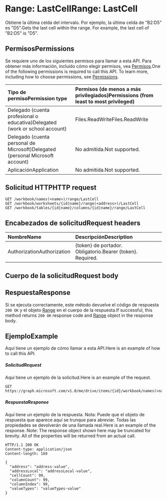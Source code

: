 # <a name="range-lastcell"></a><span data-ttu-id="4f8d0-101">Range: LastCell</span><span class="sxs-lookup"><span data-stu-id="4f8d0-101">Range: LastCell</span></span>

<span data-ttu-id="4f8d0-p101">Obtiene la última celda del intervalo. Por ejemplo, la última celda de "B2:D5" es "D5".</span><span class="sxs-lookup"><span data-stu-id="4f8d0-p101">Gets the last cell within the range. For example, the last cell of "B2:D5" is "D5".</span></span>
## <a name="permissions"></a><span data-ttu-id="4f8d0-104">Permisos</span><span class="sxs-lookup"><span data-stu-id="4f8d0-104">Permissions</span></span>
<span data-ttu-id="4f8d0-p102">Se requiere uno de los siguientes permisos para llamar a esta API. Para obtener más información, incluido cómo elegir permisos, vea [Permisos](../../../concepts/permissions_reference.md).</span><span class="sxs-lookup"><span data-stu-id="4f8d0-p102">One of the following permissions is required to call this API. To learn more, including how to choose permissions, see [Permissions](../../../concepts/permissions_reference.md).</span></span>

|<span data-ttu-id="4f8d0-107">Tipo de permiso</span><span class="sxs-lookup"><span data-stu-id="4f8d0-107">Permission type</span></span>      | <span data-ttu-id="4f8d0-108">Permisos (de menos a más privilegiados)</span><span class="sxs-lookup"><span data-stu-id="4f8d0-108">Permissions (from least to most privileged)</span></span>              |
|:--------------------|:---------------------------------------------------------|
|<span data-ttu-id="4f8d0-109">Delegado (cuenta profesional o educativa)</span><span class="sxs-lookup"><span data-stu-id="4f8d0-109">Delegated (work or school account)</span></span> | <span data-ttu-id="4f8d0-110">Files.ReadWrite</span><span class="sxs-lookup"><span data-stu-id="4f8d0-110">Files.ReadWrite</span></span>    |
|<span data-ttu-id="4f8d0-111">Delegado (cuenta personal de Microsoft)</span><span class="sxs-lookup"><span data-stu-id="4f8d0-111">Delegated (personal Microsoft account)</span></span> | <span data-ttu-id="4f8d0-112">No admitida.</span><span class="sxs-lookup"><span data-stu-id="4f8d0-112">Not supported.</span></span>    |
|<span data-ttu-id="4f8d0-113">Aplicación</span><span class="sxs-lookup"><span data-stu-id="4f8d0-113">Application</span></span> | <span data-ttu-id="4f8d0-114">No admitida.</span><span class="sxs-lookup"><span data-stu-id="4f8d0-114">Not supported.</span></span> |

## <a name="http-request"></a><span data-ttu-id="4f8d0-115">Solicitud HTTP</span><span class="sxs-lookup"><span data-stu-id="4f8d0-115">HTTP request</span></span>
<!-- { "blockType": "ignored" } -->
```http
GET /workbook/names(<name>)/range/LastCell
GET /workbook/worksheets/{id|name}/range(<address>)/LastCell
GET /workbook/tables/{id|name}/columns/{id|name}/range/LastCell

```
## <a name="request-headers"></a><span data-ttu-id="4f8d0-116">Encabezados de solicitud</span><span class="sxs-lookup"><span data-stu-id="4f8d0-116">Request headers</span></span>
| <span data-ttu-id="4f8d0-117">Nombre</span><span class="sxs-lookup"><span data-stu-id="4f8d0-117">Name</span></span>       | <span data-ttu-id="4f8d0-118">Descripción</span><span class="sxs-lookup"><span data-stu-id="4f8d0-118">Description</span></span>|
|:---------------|:----------|
| <span data-ttu-id="4f8d0-119">Authorization</span><span class="sxs-lookup"><span data-stu-id="4f8d0-119">Authorization</span></span>  | <span data-ttu-id="4f8d0-p103">{token} de portador. Obligatorio.</span><span class="sxs-lookup"><span data-stu-id="4f8d0-p103">Bearer {token}. Required.</span></span> |

## <a name="request-body"></a><span data-ttu-id="4f8d0-122">Cuerpo de la solicitud</span><span class="sxs-lookup"><span data-stu-id="4f8d0-122">Request body</span></span>

## <a name="response"></a><span data-ttu-id="4f8d0-123">Respuesta</span><span class="sxs-lookup"><span data-stu-id="4f8d0-123">Response</span></span>

<span data-ttu-id="4f8d0-124">Si se ejecuta correctamente, este método devuelve el código de respuesta `200 OK` y el objeto [Range](../resources/range.md) en el cuerpo de la respuesta.</span><span class="sxs-lookup"><span data-stu-id="4f8d0-124">If successful, this method returns `200 OK` response code and [Range](../resources/range.md) object in the response body.</span></span>

## <a name="example"></a><span data-ttu-id="4f8d0-125">Ejemplo</span><span class="sxs-lookup"><span data-stu-id="4f8d0-125">Example</span></span>
<span data-ttu-id="4f8d0-126">Aquí tiene un ejemplo de cómo llamar a esta API.</span><span class="sxs-lookup"><span data-stu-id="4f8d0-126">Here is an example of how to call this API.</span></span>
##### <a name="request"></a><span data-ttu-id="4f8d0-127">Solicitud</span><span class="sxs-lookup"><span data-stu-id="4f8d0-127">Request</span></span>
<span data-ttu-id="4f8d0-128">Aquí tiene un ejemplo de la solicitud.</span><span class="sxs-lookup"><span data-stu-id="4f8d0-128">Here is an example of the request.</span></span>
<!-- {
  "blockType": "request",
  "name": "range_lastcell"
}-->
```http
GET https://graph.microsoft.com/v1.0/me/drive/items/{id}/workbook/names(<name>)/range/LastCell
```

##### <a name="response"></a><span data-ttu-id="4f8d0-129">Respuesta</span><span class="sxs-lookup"><span data-stu-id="4f8d0-129">Response</span></span>
<span data-ttu-id="4f8d0-p104">Aquí tiene un ejemplo de la respuesta. Nota: Puede que el objeto de respuesta que aparece aquí se trunque para abreviar. Todas las propiedades se devolverán de una llamada real.</span><span class="sxs-lookup"><span data-stu-id="4f8d0-p104">Here is an example of the response. Note: The response object shown here may be truncated for brevity. All of the properties will be returned from an actual call.</span></span>
<!-- {
  "blockType": "response",
  "truncated": true,
  "@odata.type": "microsoft.graph.range"
} -->
```http
HTTP/1.1 200 OK
Content-type: application/json
Content-length: 169

{
  "address": "address-value",
  "addressLocal": "addressLocal-value",
  "cellCount": 99,
  "columnCount": 99,
  "columnIndex": 99,
  "valueTypes": "valueTypes-value"
}
```

<!-- uuid: 8fcb5dbc-d5aa-4681-8e31-b001d5168d79
2015-10-25 14:57:30 UTC -->
<!-- {
  "type": "#page.annotation",
  "description": "Range: LastCell",
  "keywords": "",
  "section": "documentation",
  "tocPath": ""
}-->